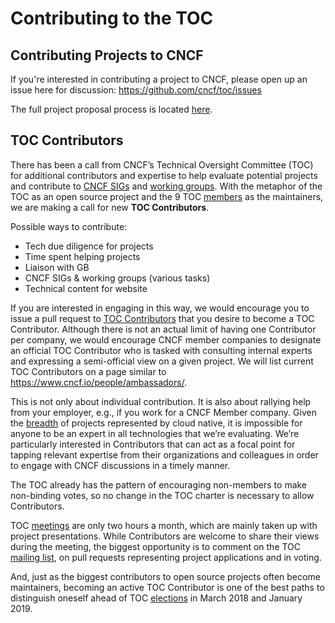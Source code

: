 # Contributing to the TOC

## Contributing Projects to CNCF

If you're interested in contributing a project to CNCF, please open up an issue here for discussion: https://github.com/cncf/toc/issues

The full project proposal process is located [here](https://github.com/cncf/toc/blob/master/process/project_proposals.adoc).

## TOC Contributors

There has been a call from CNCF’s Technical Oversight Committee (TOC) for additional contributors and expertise to help evaluate potential projects and contribute to [CNCF SIGs](https://github.com/cncf/toc/blob/master/sigs/cncf-sigs.md) and [working groups](https://github.com/cncf/toc#working-groups). With the metaphor of the TOC as an open source project and the 9 TOC [members](https://www.cncf.io/people/technical-oversight-committee/) as the maintainers, we are making a call for new **TOC Contributors**.

Possible ways to contribute:

* Tech due diligence for projects
* Time spent helping projects
* Liaison with GB
* CNCF SIGs & working groups (various tasks)
* Technical content for website

If you are interested in engaging in this way, we would encourage you to issue a pull request to [TOC Contributors](https://github.com/cncf/toc/blob/master/CONTRIBUTORS.md) that you desire to become a TOC Contributor. Although there is not an actual limit of having one Contributor per company, we would encourage CNCF member companies to designate an official TOC Contributor who is tasked with consulting internal experts and expressing a semi-official view on a given project. We will list current TOC Contributors on a page similar to https://www.cncf.io/people/ambassadors/.

This is not only about individual contribution.  It is also about rallying help from your employer, e.g., if you work for a CNCF Member company. Given the [breadth](https://raw.githubusercontent.com/cncf/landscape/master/landscape/CloudNativeLandscape_v0.9.5_cncf.jpg) of projects represented by cloud native, it is impossible for anyone to be an expert in all technologies that we’re evaluating. We’re particularly interested in Contributors that can act as a focal point for tapping relevant expertise from their organizations and colleagues in order to engage with CNCF discussions in a timely manner. 

The TOC already has the pattern of encouraging non-members to make non-binding votes, so no change in the TOC charter is necessary to allow Contributors.

TOC [meetings](https://github.com/cncf/toc#meeting-time) are only two hours a month, which are mainly taken up with project presentations. While Contributors are welcome to share their views during the meeting, the biggest opportunity is to comment on the TOC [mailing list](https://github.com/cncf/toc#mailing-list), on pull requests representing project applications and in voting.

And, just as the biggest contributors to open source projects often become maintainers, becoming an active TOC Contributor is one of the best paths to distinguish oneself ahead of TOC [elections](https://github.com/cncf/toc#members) in March 2018 and January 2019. 
